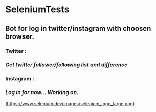 # SeleniumTests

## Bot for log in twitter/instagram with choosen browser.
### Twitter : 
### *Get twitter follower/following list and difference*
### Instagram : 
### *Log in for now... Working on.* 

(https://www.selenium.dev/images/selenium_logo_large.png)
